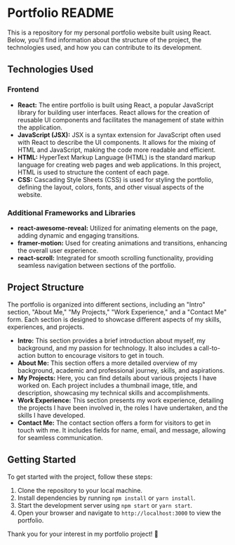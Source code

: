 # Portfolio README

This is a repository for my personal portfolio website built using React. Below, you'll find information about the structure of the project, the technologies used, and how you can contribute to its development.

## Technologies Used

### Frontend

- **React:** The entire portfolio is built using React, a popular JavaScript library for building user interfaces. React allows for the creation of reusable UI components and facilitates the management of state within the application.
- **JavaScript (JSX):** JSX is a syntax extension for JavaScript often used with React to describe the UI components. It allows for the mixing of HTML and JavaScript, making the code more readable and efficient.
- **HTML:** HyperText Markup Language (HTML) is the standard markup language for creating web pages and web applications. In this project, HTML is used to structure the content of each page.
- **CSS:** Cascading Style Sheets (CSS) is used for styling the portfolio, defining the layout, colors, fonts, and other visual aspects of the website.

### Additional Frameworks and Libraries

- **react-awesome-reveal:** Utilized for animating elements on the page, adding dynamic and engaging transitions.
- **framer-motion:** Used for creating animations and transitions, enhancing the overall user experience.
- **react-scroll:** Integrated for smooth scrolling functionality, providing seamless navigation between sections of the portfolio.

## Project Structure

The portfolio is organized into different sections, including an "Intro" section, "About Me," "My Projects," "Work Experience," and a "Contact Me" form. Each section is designed to showcase different aspects of my skills, experiences, and projects.

- **Intro:** This section provides a brief introduction about myself, my background, and my passion for technology. It also includes a call-to-action button to encourage visitors to get in touch.
- **About Me:** This section offers a more detailed overview of my background, academic and professional journey, skills, and aspirations.
- **My Projects:** Here, you can find details about various projects I have worked on. Each project includes a thumbnail image, title, and description, showcasing my technical skills and accomplishments.
- **Work Experience:** This section presents my work experience, detailing the projects I have been involved in, the roles I have undertaken, and the skills I have developed.
- **Contact Me:** The contact section offers a form for visitors to get in touch with me. It includes fields for name, email, and message, allowing for seamless communication.


## Getting Started

To get started with the project, follow these steps:

1. Clone the repository to your local machine.
2. Install dependencies by running `npm install` or `yarn install`.
3. Start the development server using `npm start` or `yarn start`.
4. Open your browser and navigate to `http://localhost:3000` to view the portfolio.


Thank you for your interest in my portfolio project! 🚀
